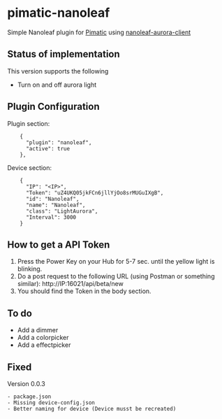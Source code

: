 # pimatic-nanoleaf
Simple Nanoleaf plugin for <a href="https://pimatic.org">Pimatic</a> using <a href="https://github.com/darrent/nanoleaf-aurora-api">nanoleaf-aurora-client</a>

## Status of implementation

This version supports the following
* Turn on and off aurora light

## Plugin Configuration

Plugin section:
```
    {
      "plugin": "nanoleaf",
      "active": true
    },
```

 Device section:
```
    {
      "IP": "<IP>",
      "Token": "uZ4UKQ05jkFCn6jllYjOo8srMUGuIXgB",
      "id": "Nanoleaf",
      "name": "Nanoleaf",
      "class": "LightAurora",
      "Interval": 3000
    }
 ```

## How to get a API Token
1. Press the Power Key on your Hub for 5-7 sec. until the yellow light is blinking.
2. Do a post request to the following URL (using Postman or something similar):
http://IP:16021/api/beta/new
3. You should find the Token in the body section.

## To do
- Add a dimmer
- Add a colorpicker
- Add a effectpicker

## Fixed
Version 0.0.3
```
- package.json
- Missing device-config.json
- Better naming for device (Device musst be recreated)
```
